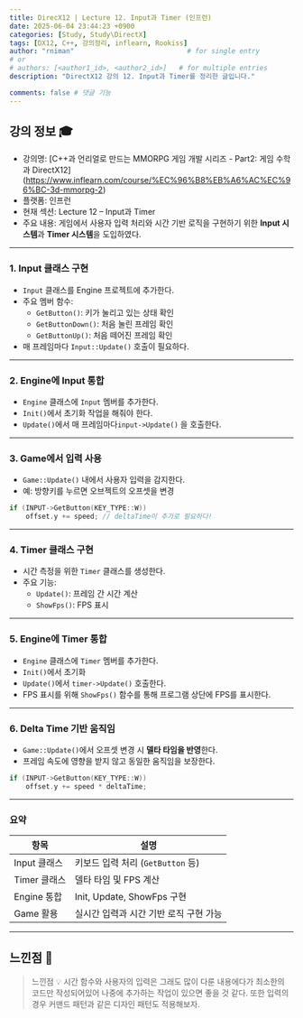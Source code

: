 ```yaml
---
title: DirecX12 | Lecture 12. Input과 Timer (인프런)
date: 2025-06-04 23:44:23 +0900
categories: [Study, Study\DirectX]
tags: [DX12, C++, 강의정리, inflearn, Rookiss]
author: "rniman"                            # for single entry
# or
# authors: [<author1_id>, <author2_id>]   # for multiple entries
description: "DirectX12 강의 12. Input과 Timer를 정리한 글입니다."

comments: false # 댓글 기능
---
```


## 강의 정보 🎓

- 강의명: [C++과 언리얼로 만드는 MMORPG 게임 개발 시리즈 - Part2: 게임 수학과 DirectX12] (https://www.inflearn.com/course/%EC%96%B8%EB%A6%AC%EC%96%BC-3d-mmorpg-2)
- 플랫폼: 인프런
- 현재 섹션: Lecture 12 – Input과 Timer
- 주요 내용: 게임에서 사용자 입력 처리와 시간 기반 로직을 구현하기 위한 **Input 시스템**과 **Timer 시스템**을 도입하였다.
  
---

### 1. Input 클래스 구현

- `Input` 클래스를 Engine 프로젝트에 추가한다.
- 주요 멤버 함수:
    - `GetButton()`: 키가 눌리고 있는 상태 확인
    - `GetButtonDown()`: 처음 눌린 프레임 확인
    - `GetButtonUp()`: 처음 떼어진 프레임 확인
- 매 프레임마다 `Input::Update()` 호출이 필요하다.

---

### 2. Engine에 Input 통합

- `Engine` 클래스에 `Input` 멤버를 추가한다.
- `Init()`에서 초기화 작업을 해줘야 한다.
- `Update()`에서 매 프레임마다`input->Update()` 을 호출한다.

---

### 3. Game에서 입력 사용

- `Game::Update()` 내에서 사용자 입력을 감지한다.
- 예: 방향키를 누르면 오브젝트의 오프셋을 변경

```cpp
if (INPUT->GetButton(KEY_TYPE::W))
    offset.y += speed; // deltaTime이 추가로 필요하다!
```

---

### 4. Timer 클래스 구현

- 시간 측정을 위한 `Timer` 클래스를 생성한다.
- 주요 기능:
    - `Update()`: 프레임 간 시간 계산
    - `ShowFps()`: FPS 표시

---

### 5. Engine에 Timer 통합

- `Engine` 클래스에 `Timer` 멤버를 추가한다.
- `Init()`에서 초기화
- `Update()`에서 `timer->Update()` 호출한다.
- FPS 표시를 위해 `ShowFps()` 함수를 통해 프로그램 상단에 FPS를 표시한다.

---

### 6. Delta Time 기반 움직임

- `Game::Update()`에서 오프셋 변경 시 **델타 타임을 반영**한다.
- 프레임 속도에 영향을 받지 않고 동일한 움직임을 보장한다.

```cpp
if (INPUT->GetButton(KEY_TYPE::W))
    offset.y += speed * deltaTime;
```

---

### 요약

| 항목         | 설명                                   |
| ------------ | -------------------------------------- |
| Input 클래스 | 키보드 입력 처리 (`GetButton` 등)      |
| Timer 클래스 | 델타 타임 및 FPS 계산                  |
| Engine 통합  | Init, Update, ShowFps 구현             |
| Game 활용    | 실시간 입력과 시간 기반 로직 구현 가능 |

---

## 느낀점 📝

> 느낀점 💡
> 시간 함수와 사용자의 입력은 그래도 많이 다룬 내용에다가 최소한의 코드만 작성되어있어
> 나중에 추가하는 작업이 있으면 좋을 것 같다. 또한 입력의 경우 커맨드 패턴과 같은 디자인 패턴도 적용해보자.
